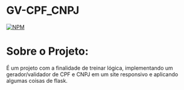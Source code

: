 # GV-CPF_CNPJ

[![NPM](https://img.shields.io/npm/l/react)](https://https://github.com/raimota/GV-CPF_CNPJ/blob/master/LICENSE) 
# Sobre o Projeto:
É um projeto com a finalidade de treinar lógica, implementando um gerador/validador de CPF e CNPJ
em um site responsivo e aplicando algumas coisas de flask.
